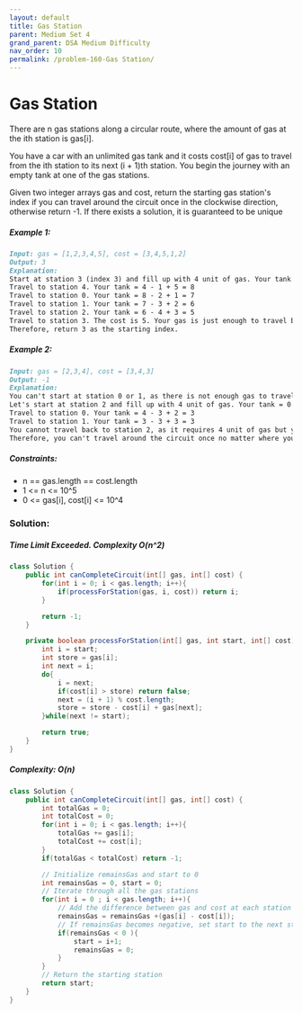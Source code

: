 ```yaml
---
layout: default
title: Gas Station
parent: Medium Set 4
grand_parent: DSA Medium Difficulty
nav_order: 10
permalink: /problem-160-Gas Station/
---
```

# Gas Station
There are n gas stations along a circular route, where the amount of gas at the ith station is gas[i].

You have a car with an unlimited gas tank and it costs cost[i] of gas to travel from the ith station to its next (i + 1)th station. You begin the journey with an empty tank at one of the gas stations.

Given two integer arrays gas and cost, return the starting gas station's index if you can travel around the circuit once in the clockwise direction, otherwise return -1. If there exists a solution, it is guaranteed to be unique

##### Example 1:
```markdown
Input: gas = [1,2,3,4,5], cost = [3,4,5,1,2]
Output: 3
Explanation:
Start at station 3 (index 3) and fill up with 4 unit of gas. Your tank = 0 + 4 = 4
Travel to station 4. Your tank = 4 - 1 + 5 = 8
Travel to station 0. Your tank = 8 - 2 + 1 = 7
Travel to station 1. Your tank = 7 - 3 + 2 = 6
Travel to station 2. Your tank = 6 - 4 + 3 = 5
Travel to station 3. The cost is 5. Your gas is just enough to travel back to station 3.
Therefore, return 3 as the starting index.
```
##### Example 2:
```markdown
Input: gas = [2,3,4], cost = [3,4,3]
Output: -1
Explanation:
You can't start at station 0 or 1, as there is not enough gas to travel to the next station.
Let's start at station 2 and fill up with 4 unit of gas. Your tank = 0 + 4 = 4
Travel to station 0. Your tank = 4 - 3 + 2 = 3
Travel to station 1. Your tank = 3 - 3 + 3 = 3
You cannot travel back to station 2, as it requires 4 unit of gas but you only have 3.
Therefore, you can't travel around the circuit once no matter where you start.
```
##### Constraints:
* n == gas.length == cost.length
* 1 <= n <= 10^5
* 0 <= gas[i], cost[i] <= 10^4

### Solution:
##### Time Limit Exceeded. Complexity O(n^2)
```java
class Solution {
    public int canCompleteCircuit(int[] gas, int[] cost) {
        for(int i = 0; i < gas.length; i++){
            if(processForStation(gas, i, cost)) return i;
        }

        return -1;
    }

    private boolean processForStation(int[] gas, int start, int[] cost){
        int i = start;
        int store = gas[i];
        int next = i;
        do{
            i = next;
            if(cost[i] > store) return false;
            next = (i + 1) % cost.length;
            store = store - cost[i] + gas[next];
        }while(next != start);

        return true;
    }
}
```
##### Complexity: O(n)
```java
class Solution {
    public int canCompleteCircuit(int[] gas, int[] cost) {
        int totalGas = 0;
        int totalCost = 0;
        for(int i = 0; i < gas.length; i++){
            totalGas += gas[i];
            totalCost += cost[i];
        }
        if(totalGas < totalCost) return -1;

        // Initialize remainsGas and start to 0
        int remainsGas = 0, start = 0;
        // Iterate through all the gas stations
        for(int i = 0 ; i < gas.length; i++){
            // Add the difference between gas and cost at each station to remainsGas
            remainsGas = remainsGas +(gas[i] - cost[i]);
            // If remainsGas becomes negative, set start to the next station and reset remainsGas to 0
            if(remainsGas < 0 ){
                start = i+1;
                remainsGas = 0;
            }
        }
        // Return the starting station
        return start;
    }
}
```